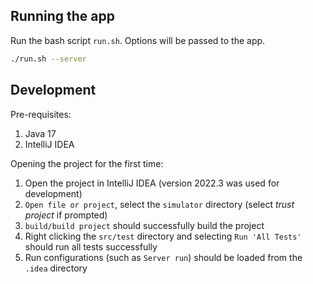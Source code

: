 ## Running the app

Run the bash script `run.sh`. Options will be passed to the app.

```bash
./run.sh --server
```

## Development

Pre-requisites:

1. Java 17
2. IntelliJ IDEA

Opening the project for the first time:

1. Open the project in IntelliJ IDEA (version 2022.3 was used for development)
2. `Open file or project`, select the `simulator` directory (select _trust project_ if prompted)
3. `build/build project` should successfully build the project
4. Right clicking the `src/test` directory and selecting `Run 'All Tests'` should run all tests successfully
5. Run configurations (such as `Server run`) should be loaded from the `.idea` directory
